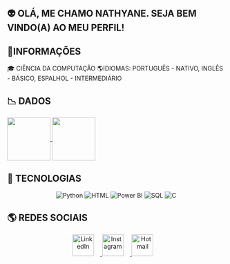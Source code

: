 ## 👽 OLÁ, ME CHAMO NATHYANE. SEJA BEM VINDO(A) AO MEU PERFIL!
## 📍INFORMAÇÕES
🎓 CIÊNCIA DA COMPUTAÇÃO
🌎IDIOMAS: PORTUGUÊS - NATIVO, INGLÊS - BÁSICO, ESPALHOL - INTERMEDIÁRIO

## 📉 DADOS
<a href="https://github.com/nathyaneoliveira/github-readme-stats">
  <img height=100 align="center" src="https://github-readme-stats.vercel.app/api?username=nathyaneoliveira&theme=neon" />
</a>
<a href="https://github.com/nathyaneoliveira/convoychat">
  <img height=100 align="center" src="https://github-readme-stats.vercel.app/api/top-langs?username=nathyaneoliveira&layout=compact&langs_count=8&theme=neon&card_width=180" />
</a>

## 🚀 TECNOLOGIAS
<p align="center">
  <img src="https://img.icons8.com/color/100/3776AB/python.png" title="Python"/>
  <img src="https://img.icons8.com/color/100/E34F26/html-5.png" title="HTML"/>
  <img src="https://img.icons8.com/color/100/F2C811/power-bi.png" title="Power BI"/>
  <img src="https://img.icons8.com/color/100/CC2927/database.png" title="SQL"/>
  <img src="https://img.icons8.com/color/100/00599C/c-programming.png" title="C"/>
</p>

## 🌎 REDES SOCIAIS
<p align="center">
  <a href="https://www.linkedin.com/in/nathyaneoliveira/" target="_blank">
    <img src="https://img.icons8.com/ios-filled/50/0077B5/linkedin.png" width="50" title="LinkedIn" style="margin-right: 15px;"/>
  </a>
  <a href="https://www.instagram.com/nathyaneoliveira/" target="_blank">
    <img src="https://img.icons8.com/ios-filled/50/E4405F/instagram.png" width="50" title="Instagram" style="margin-right: 15px;"/>
  </a>
  <a href="mailto:snathyaneoliveira@hotmail.com" target="_blank">
    <img src="https://img.icons8.com/ios-filled/50/0078D4/ms-outlook.png" width="50" title="Hotmail" style="margin-right: 15px;"/>
  </a>
</p>
